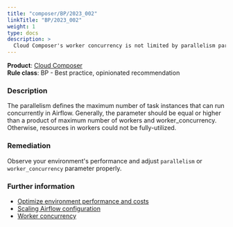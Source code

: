 ```yaml
---
title: "composer/BP/2023_002"
linkTitle: "BP/2023_002"
weight: 1
type: docs
description: >
  Cloud Composer's worker concurrency is not limited by parallelism parameter
---
```


**Product**: [Cloud Composer](https://cloud.google.com/composer)\
**Rule class**: BP - Best practice, opinionated recommendation

### Description

The parallelism defines the maximum number of task instances that can run
concurrently in Airflow. Generally, the parameter should be equal or higher than
a product of maximum number of workers and worker_concurrency. Otherwise,
resources in workers could not be fully-utilized.

### Remediation

Observe your environment's performance and adjust `parallelism` or
`worker_concurrency` parameter properly.

### Further information

- [Optimize environment performance and costs](https://cloud.google.com/composer/docs/composer-2/optimize-environments)
- [Scaling Airflow configuration](https://cloud.google.com/composer/docs/composer-2/troubleshooting-scheduling#scaling_airflow_configuration)
- [Worker concurrency](https://cloud.google.com/composer/docs/composer-2/optimize-environments#override-worker-concurrency)
